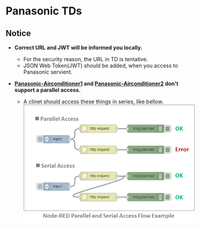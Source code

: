 # Panasonic TDs

## Notice

- **Correct URL and JWT will be informed you locally.**
    - For the security reason, the URL in TD is tentative.
    - JSON Web Token(JWT) should be added, when you access to Panasonic servient.

- **[Panasonic-Airconditioner1](Panasonic-Airconditioner1.jsonld) and [Panasonic-Airconditioner2](Panasonic-Airconditioner2.jsonld) don't support a parallel access.**
    - A clinet should access these things in series, like bellow.
    ![Node-RED Parallel and Serial Access Flow Example](images/Node-RED_Parallel_and_Serial_Access_Flow_Example.png "Node-RED Parallel and Serial Access Flow Example")
